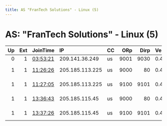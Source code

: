 ```yaml
---
title: AS "FranTech Solutions" - Linux (5)
---
```


# AS: "FranTech Solutions" - Linux (5)

|   Up |   Ext | JoinTime                                                                                            | IP              | CC   |   ORp |   Dirp | Version   | Contact                   | Nickname     |   eFamMembers |
|-----:|------:|:----------------------------------------------------------------------------------------------------|:----------------|:-----|------:|-------:|:----------|:--------------------------|:-------------|--------------:|
|    0 |     1 | [03:53:21](https://metrics.torproject.org/rs.html#details/33BDB44048429BD5E86A9AD71E1D001A5DB6E60F) | 209.141.36.249  | us   |  9001 |   9030 | 0.4.5.8   | None                      | Unnamed      |             1 |
|    1 |     1 | [11:26:26](https://metrics.torproject.org/rs.html#details/7C6FDF1CEE7C924EE06C064708C9E1CC0BC8835C) | 205.185.113.225 | us   |  9000 |     80 | 0.4.5.8   | Quetzalcoatl relays AT pr | Quetzalcoatl |            54 |
|    1 |     1 | [11:27:05](https://metrics.torproject.org/rs.html#details/745107A651BCFE497C211D4EC93853B10E68F723) | 205.185.113.225 | us   |  9100 |   9101 | 0.4.5.8   | Quetzalcoatl relays AT pr | Quetzalcoatl |            54 |
|    1 |     1 | [13:36:43](https://metrics.torproject.org/rs.html#details/FE39F07EBE7870DCE124AB30DF3ABD0700A43F75) | 205.185.115.45  | us   |  9000 |     80 | 0.4.5.8   | Quetzalcoatl relays AT pr | Quetzalcoatl |            54 |
|    1 |     1 | [13:37:26](https://metrics.torproject.org/rs.html#details/FCFFB365207E97905DEB0B9656E68E45607E6FB6) | 205.185.115.45  | us   |  9100 |   9101 | 0.4.5.8   | Quetzalcoatl relays AT pr | Quetzalcoatl |            54 |

